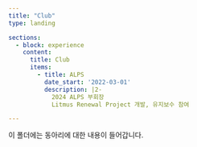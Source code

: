 ```yaml
---
title: "Club"
type: landing

sections:
  - block: experience
    content:
      title: Club
      items:
        - title: ALPS
          date_start: '2022-03-01'
          description: |2-
            2024 ALPS 부회장
            Litmus Renewal Project 개발, 유지보수 참여

---
```


이 폴더에는 동아리에 대한 내용이 들어갑니다.